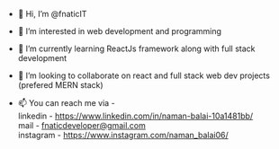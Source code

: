 - 👋 Hi, I’m @fnaticIT

- 👀 I’m interested in web development and programming

- 🌱 I’m currently learning ReactJs framework along with full stack development

- 💞️ I’m looking to collaborate on react and full stack web dev projects (prefered MERN stack)

- 📫 You can reach me via  - <br>linkedin - https://www.linkedin.com/in/naman-balai-10a1481bb/ <br>
                              mail - fnaticdeveloper@gmail.com <br>
                              instagram - https://www.instagram.com/naman_balai06/ <br>

<!---
fnaticIT/fnaticIT is a ✨ special ✨ repository because its `README.md` (this file) appears on your GitHub profile.
You can click the Preview link to take a look at your changes.
--->
